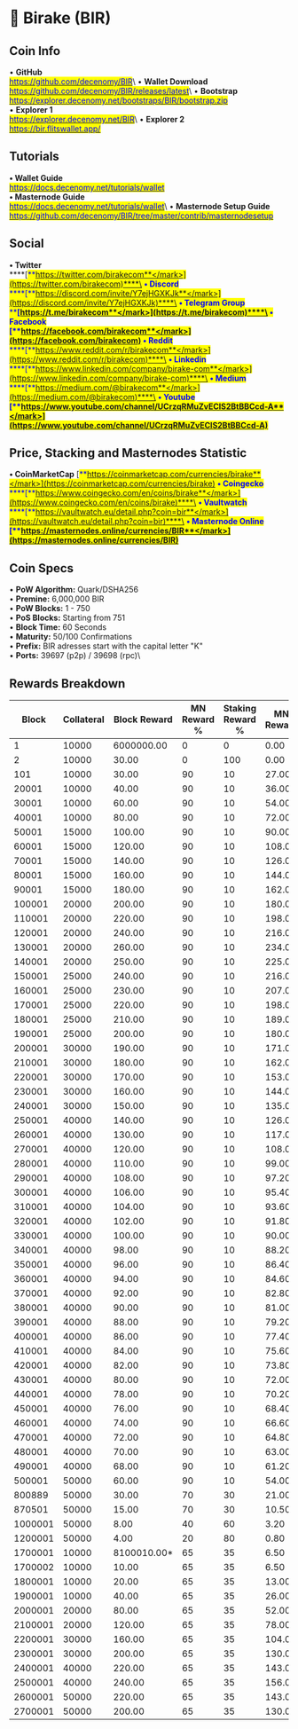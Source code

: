# 🔸 Birake (BIR)

## Coin Info

• **GitHub**\
[<mark style="color:blue;">https://github.com/decenomy/BIR</mark>](https://github.com/decenomy/BIR)<mark style="color:blue;"></mark>\ <mark style="color:blue;"></mark>• **Wallet Download**\
[<mark style="color:blue;">https://github.com/decenomy/BIR/releases/latest</mark>](https://github.com/decenomy/BIR/releases/latest)<mark style="color:blue;"></mark>\ <mark style="color:blue;"></mark>• **Bootstrap**\
[<mark style="color:blue;">https://explorer.decenomy.net/bootstraps/BIR/bootstrap.zip</mark>](https://explorer.decenomy.net/bootstraps/BIR/bootstrap.zip)\
• **Explorer 1** \
[<mark style="color:blue;">https://explorer.decenomy.net/BIR</mark>](https://explorer.decenomy.net/BIR)<mark style="color:blue;"></mark>\ <mark style="color:blue;"></mark>• **Explorer 2**\
[<mark style="color:blue;">https://bir.flitswallet.app/</mark>](https://bir.flitswallet.app/)<mark style="color:blue;"></mark>

## Tutorials

**• Wallet Guide**\
[<mark style="color:blue;">https://docs.decenomy.net/tutorials/wallet</mark>](../tutorials/wallet/)\
**• Masternode Guide**\
[<mark style="color:blue;">https://docs.decenomy.net/tutorials/wallet</mark>](../tutorials/wallet/)<mark style="color:blue;"></mark>\ <mark style="color:blue;"></mark>• **Masternode Setup Guide**\
[<mark style="color:blue;">https://github.com/decenomy/BIR/tree/master/contrib/masternodesetup</mark>](https://github.com/decenomy/BIR/tree/master/contrib/masternodesetup)<mark style="color:blue;"></mark>

## Social

**• Twitter**\
****[<mark style="color:blue;">**https://twitter.com/birakecom**</mark>](https://twitter.com/birakecom)****\
**• Discord**\
****[<mark style="color:blue;">**https://discord.com/invite/Y7ejHGXKJk**</mark>](https://discord.com/invite/Y7ejHGXKJk)****\
**• Telegram Group**\
****[<mark style="color:blue;">**https://t.me/birakecom**</mark>](https://t.me/birakecom)****\
**• Facebook**\
****[<mark style="color:blue;">**https://facebook.com/birakecom**</mark>](https://facebook.com/birakecom)                                                                                                                                    <mark style="color:blue;">****</mark>**                                                                                                                                    • Reddit**\
****[<mark style="color:blue;">**https://www.reddit.com/r/birakecom**</mark>](https://www.reddit.com/r/birakecom)****\
**• Linkedin**\
****[<mark style="color:blue;">**https://www.linkedin.com/company/birake-com**</mark>](https://www.linkedin.com/company/birake-com)****\
**• Medium**\
****[<mark style="color:blue;">**https://medium.com/@birakecom**</mark>](https://medium.com/@birakecom)****\
**• Youtube**\
****[<mark style="color:blue;">**https://www.youtube.com/channel/UCrzqRMuZvEClS2BtBBCcd-A**</mark>](https://www.youtube.com/channel/UCrzqRMuZvEClS2BtBBCcd-A)<mark style="color:blue;">****</mark>

## Price, Stacking and Masternodes Statistic

**• CoinMarketCap**                                                                                                                   [<mark style="color:blue;">**https://coinmarketcap.com/currencies/birake**</mark>](https://coinmarketcap.com/currencies/birake)                                                                                                             **• Coingecko**\
****[<mark style="color:blue;">**https://www.coingecko.com/en/coins/birake**</mark>](https://www.coingecko.com/en/coins/birake)****\
**• Vaultwatch**\
****[<mark style="color:blue;">**https://vaultwatch.eu/detail.php?coin=bir**</mark>](https://vaultwatch.eu/detail.php?coin=bir)****\
**• Masternode Online**\
****[<mark style="color:blue;">**https://masternodes.online/currencies/BIR**</mark>](https://masternodes.online/currencies/BIR)<mark style="color:blue;">****</mark>

## Coin Specs

• **PoW Algorithm:** Quark/DSHA256\
• **Premine:** 6,000,000 BIR\
• **PoW Blocks:** 1 - 750\
• **PoS Blocks:** Starting from 751\
• **Block Time:** 60 Seconds\
• **Maturity:** 50/100 Confirmations\
• **Prefix:** BIR adresses start with the capital letter "K"\
• **Ports:** 39697 (p2p) / 39698 (rpc)\


## Rewards Breakdown



| Block   | Collateral | Block Reward | MN Reward % | Staking Reward % | MN Reward | Staker Reward | roi 500 | roi 1000 | roi 1500 | roi 2000 | roi 2500 | coin supply |
| ------- | ---------- | ------------ | ----------- | ---------------- | --------- | ------------- | ------- | -------- | -------- | -------- | -------- | ----------- |
| 1       | 10000      | 6000000.00   | 0           | 0                | 0.00      | 0.00          | 0.00    | 0.00     | 0.00     | 0.00     | 0.00     | 6M          |
| 2       | 10000      | 30.00        | 0           | 100              | 0.00      | 30.00         | 0.00    | 0.00     | 0.00     | 0.00     | 0.00     | 6M          |
| 101     | 10000      | 30.00        | 90          | 10               | 27.00     | 3.00          | 283.82  | 141.91   | 94.61    | 70.96    | 56.76    | 6M          |
| 20001   | 10000      | 40.00        | 90          | 10               | 36.00     | 4.00          | 378.43  | 189.22   | 126.14   | 94.61    | 75.69    | 7M          |
| 30001   | 10000      | 60.00        | 90          | 10               | 54.00     | 6.00          | 567.65  | 283.82   | 189.22   | 141.91   | 113.53   | 7M          |
| 40001   | 10000      | 80.00        | 90          | 10               | 72.00     | 8.00          | 756.86  | 378.43   | 252.29   | 189.22   | 151.37   | 8M          |
| 50001   | 15000      | 100.00       | 90          | 10               | 90.00     | 10.00         | 630.72  | 315.36   | 210.24   | 157.68   | 126.14   | 8M          |
| 60001   | 15000      | 120.00       | 90          | 10               | 108.00    | 12.00         | 756.86  | 378.43   | 252.29   | 189.22   | 151.37   | 9M          |
| 70001   | 15000      | 140.00       | 90          | 10               | 126.00    | 14.00         | 883.01  | 441.50   | 294.34   | 220.75   | 176.60   | 11M         |
| 80001   | 15000      | 160.00       | 90          | 10               | 144.00    | 16.00         | 1009.15 | 504.58   | 336.38   | 252.29   | 201.83   | 12M         |
| 90001   | 15000      | 180.00       | 90          | 10               | 162.00    | 18.00         | 1135.30 | 567.65   | 378.43   | 283.82   | 227.06   | 14M         |
| 100001  | 20000      | 200.00       | 90          | 10               | 180.00    | 20.00         | 946.08  | 473.04   | 315.36   | 236.52   | 189.22   | 15M         |
| 110001  | 20000      | 220.00       | 90          | 10               | 198.00    | 22.00         | 1040.69 | 520.34   | 346.90   | 260.17   | 208.14   | 17M         |
| 120001  | 20000      | 240.00       | 90          | 10               | 216.00    | 24.00         | 1135.30 | 567.65   | 378.43   | 283.82   | 227.06   | 20M         |
| 130001  | 20000      | 260.00       | 90          | 10               | 234.00    | 26.00         | 1229.90 | 614.95   | 409.97   | 307.48   | 245.98   | 22M         |
| 140001  | 20000      | 250.00       | 90          | 10               | 225.00    | 25.00         | 1182.60 | 591.30   | 394.20   | 295.65   | 236.52   | 25M         |
| 150001  | 25000      | 240.00       | 90          | 10               | 216.00    | 24.00         | 908.24  | 454.12   | 302.75   | 227.06   | 181.65   | 27M         |
| 160001  | 25000      | 230.00       | 90          | 10               | 207.00    | 23.00         | 870.39  | 435.20   | 290.13   | 217.60   | 174.08   | 30M         |
| 170001  | 25000      | 220.00       | 90          | 10               | 198.00    | 22.00         | 832.55  | 416.28   | 277.52   | 208.14   | 166.51   | 32M         |
| 180001  | 25000      | 210.00       | 90          | 10               | 189.00    | 21.00         | 794.71  | 397.35   | 264.90   | 198.68   | 158.94   | 34M         |
| 190001  | 25000      | 200.00       | 90          | 10               | 180.00    | 20.00         | 756.86  | 378.43   | 252.29   | 189.22   | 151.37   | 36M         |
| 200001  | 30000      | 190.00       | 90          | 10               | 171.00    | 19.00         | 599.18  | 299.59   | 199.73   | 149.80   | 119.84   | 38M         |
| 210001  | 30000      | 180.00       | 90          | 10               | 162.00    | 18.00         | 567.65  | 283.82   | 189.22   | 141.91   | 113.53   | 40M         |
| 220001  | 30000      | 170.00       | 90          | 10               | 153.00    | 17.00         | 536.11  | 268.06   | 178.70   | 134.03   | 107.22   | 42M         |
| 230001  | 30000      | 160.00       | 90          | 10               | 144.00    | 16.00         | 504.58  | 252.29   | 168.19   | 126.14   | 100.92   | 44M         |
| 240001  | 30000      | 150.00       | 90          | 10               | 135.00    | 15.00         | 473.04  | 236.52   | 157.68   | 118.26   | 94.61    | 45M         |
| 250001  | 40000      | 140.00       | 90          | 10               | 126.00    | 14.00         | 331.13  | 165.56   | 110.38   | 82.78    | 66.23    | 47M         |
| 260001  | 40000      | 130.00       | 90          | 10               | 117.00    | 13.00         | 307.48  | 153.74   | 102.49   | 76.87    | 61.50    | 48M         |
| 270001  | 40000      | 120.00       | 90          | 10               | 108.00    | 12.00         | 283.82  | 141.91   | 94.61    | 70.96    | 56.76    | 49M         |
| 280001  | 40000      | 110.00       | 90          | 10               | 99.00     | 11.00         | 260.17  | 130.09   | 86.72    | 65.04    | 52.03    | 51M         |
| 290001  | 40000      | 108.00       | 90          | 10               | 97.20     | 10.80         | 255.44  | 127.72   | 85.15    | 63.86    | 51.09    | 52M         |
| 300001  | 40000      | 106.00       | 90          | 10               | 95.40     | 10.60         | 250.71  | 125.36   | 83.57    | 62.68    | 50.14    | 53M         |
| 310001  | 40000      | 104.00       | 90          | 10               | 93.60     | 10.40         | 245.98  | 122.99   | 81.99    | 61.50    | 49.20    | 54M         |
| 320001  | 40000      | 102.00       | 90          | 10               | 91.80     | 10.20         | 241.25  | 120.63   | 80.42    | 60.31    | 48.25    | 55M         |
| 330001  | 40000      | 100.00       | 90          | 10               | 90.00     | 10.00         | 236.52  | 118.26   | 78.84    | 59.13    | 47.30    | 56M         |
| 340001  | 40000      | 98.00        | 90          | 10               | 88.20     | 9.80          | 231.79  | 115.89   | 77.26    | 57.95    | 46.36    | 57M         |
| 350001  | 40000      | 96.00        | 90          | 10               | 86.40     | 9.60          | 227.06  | 113.53   | 75.69    | 56.76    | 45.41    | 58M         |
| 360001  | 40000      | 94.00        | 90          | 10               | 84.60     | 9.40          | 222.33  | 111.16   | 74.11    | 55.58    | 44.47    | 59M         |
| 370001  | 40000      | 92.00        | 90          | 10               | 82.80     | 9.20          | 217.60  | 108.80   | 72.53    | 54.40    | 43.52    | 60M         |
| 380001  | 40000      | 90.00        | 90          | 10               | 81.00     | 9.00          | 212.87  | 106.43   | 70.96    | 53.22    | 42.57    | 61M         |
| 390001  | 40000      | 88.00        | 90          | 10               | 79.20     | 8.80          | 208.14  | 104.07   | 69.38    | 52.03    | 41.63    | 62M         |
| 400001  | 40000      | 86.00        | 90          | 10               | 77.40     | 8.60          | 203.41  | 101.70   | 67.80    | 50.85    | 40.68    | 62M         |
| 410001  | 40000      | 84.00        | 90          | 10               | 75.60     | 8.40          | 198.68  | 99.34    | 66.23    | 49.67    | 39.74    | 63M         |
| 420001  | 40000      | 82.00        | 90          | 10               | 73.80     | 8.20          | 193.95  | 96.97    | 64.65    | 48.49    | 38.79    | 64M         |
| 430001  | 40000      | 80.00        | 90          | 10               | 72.00     | 8.00          | 189.22  | 94.61    | 63.07    | 47.30    | 37.84    | 65M         |
| 440001  | 40000      | 78.00        | 90          | 10               | 70.20     | 7.80          | 184.49  | 92.24    | 61.50    | 46.12    | 36.90    | 66M         |
| 450001  | 40000      | 76.00        | 90          | 10               | 68.40     | 7.60          | 179.76  | 89.88    | 59.92    | 44.94    | 35.95    | 66M         |
| 460001  | 40000      | 74.00        | 90          | 10               | 66.60     | 7.40          | 175.02  | 87.51    | 58.34    | 43.76    | 35.00    | 67M         |
| 470001  | 40000      | 72.00        | 90          | 10               | 64.80     | 7.20          | 170.29  | 85.15    | 56.76    | 42.57    | 34.06    | 68M         |
| 480001  | 40000      | 70.00        | 90          | 10               | 63.00     | 7.00          | 165.56  | 82.78    | 55.19    | 41.39    | 33.11    | 69M         |
| 490001  | 40000      | 68.00        | 90          | 10               | 61.20     | 6.80          | 160.83  | 80.42    | 53.61    | 40.21    | 32.17    | 69M         |
| 500001  | 50000      | 60.00        | 90          | 10               | 54.00     | 6.00          | 113.53  | 56.76    | 37.84    | 28.38    | 22.71    | 70M         |
| 800889  | 50000      | 30.00        | 70          | 30               | 21.00     | 9.00          | 44.15   | 22.08    | 14.72    | 11.04    | 8.83     | 88M         |
| 870501  | 50000      | 15.00        | 70          | 30               | 10.50     | 4.50          | 22.08   | 11.04    | 7.36     | 5.52     | 4.42     | 90M         |
| 1000001 | 50000      | 8.00         | 40          | 60               | 3.20      | 4.80          | 6.73    | 3.36     | 2.24     | 1.68     | 1.35     | 92M         |
| 1200001 | 50000      | 4.00         | 20          | 80               | 0.80      | 3.20          | 1.68    | 0.84     | 0.56     | 0.42     | 0.34     | 94M         |
| 1700001 | 10000      | 8100010.00\* | 65          | 35               | 6.50      | 3.50          | 68.33   | 34.16    | 22.78    | 17.08    | 13.67    | 104M        |
| 1700002 | 10000      | 10.00        | 65          | 35               | 6.50      | 3.50          | 68.33   | 34.16    | 22.78    | 17.08    | 13.67    | 104M        |
| 1800001 | 10000      | 20.00        | 65          | 35               | 13.00     | 7.00          | 136.66  | 68.33    | 45.55    | 34.16    | 27.33    | 105M        |
| 1900001 | 10000      | 40.00        | 65          | 35               | 26.00     | 14.00         | 273.31  | 136.66   | 91.10    | 68.33    | 54.66    | 107M        |
| 2000001 | 20000      | 80.00        | 65          | 35               | 52.00     | 28.00         | 273.31  | 136.66   | 91.10    | 68.33    | 54.66    | 111M        |
| 2100001 | 20000      | 120.00       | 65          | 35               | 78.00     | 42.00         | 409.97  | 204.98   | 136.66   | 102.49   | 81.99    | 119M        |
| 2200001 | 30000      | 160.00       | 65          | 35               | 104.00    | 56.00         | 364.42  | 182.21   | 121.47   | 91.10    | 72.88    | 131M        |
| 2300001 | 30000      | 200.00       | 65          | 35               | 130.00    | 70.00         | 455.52  | 227.76   | 151.84   | 113.88   | 91.10    | 147M        |
| 2400001 | 40000      | 220.00       | 65          | 35               | 143.00    | 77.00         | 375.80  | 187.90   | 125.27   | 93.95    | 75.16    | 167M        |
| 2500001 | 40000      | 240.00       | 65          | 35               | 156.00    | 84.00         | 409.97  | 204.98   | 136.66   | 102.49   | 81.99    | 189M        |
| 2600001 | 50000      | 220.00       | 65          | 35               | 143.00    | 77.00         | 300.64  | 150.32   | 100.21   | 75.16    | 60.13    | 213M        |
| 2700001 | 50000      | 200.00       | 65          | 35               | 130.00    | 70.00         | 273.31  | 136.66   | 91.10    | 68.33    | 54.66    | 235M        |
